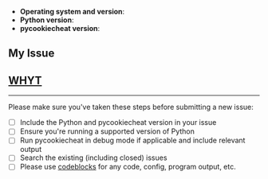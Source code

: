- **Operating system and version**:
- **Python version**:
- **pycookiecheat version**:

## My Issue



## [WHYT](http://mattgemmell.com/what-have-you-tried)



---

Please make sure you've taken these steps before submitting a new issue:

- [ ] Include the Python and pycookiecheat version in your issue
- [ ] Ensure you're running a supported version of Python
- [ ] Run pycookiecheat in debug mode if applicable and include
  relevant output
- [ ] Search the existing (including closed) issues
- [ ] Please use [codeblocks][1] for any code, config, program output, etc.

[1]: https://help.github.com/articles/creating-and-highlighting-code-blocks/
